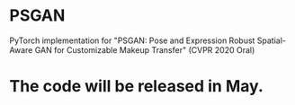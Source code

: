 # PSGAN
PyTorch implementation for "PSGAN: Pose and Expression Robust Spatial-Aware GAN for Customizable Makeup Transfer" (CVPR 2020 Oral)

# The code will be released in May.
